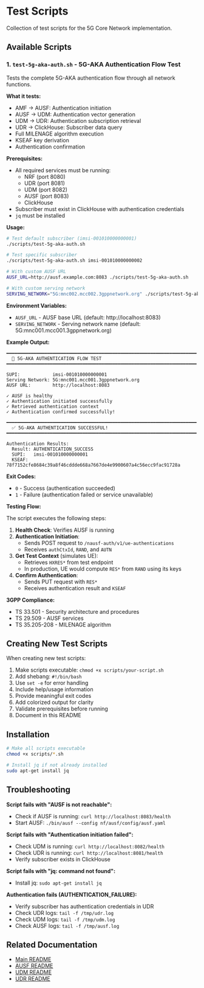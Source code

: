 # Test Scripts

Collection of test scripts for the 5G Core Network implementation.

## Available Scripts

### 1. `test-5g-aka-auth.sh` - 5G-AKA Authentication Flow Test

Tests the complete 5G-AKA authentication flow through all network functions.

**What it tests:**
- AMF → AUSF: Authentication initiation
- AUSF → UDM: Authentication vector generation
- UDM → UDR: Authentication subscription retrieval
- UDR → ClickHouse: Subscriber data query
- Full MILENAGE algorithm execution
- KSEAF key derivation
- Authentication confirmation

**Prerequisites:**
- All required services must be running:
  - NRF (port 8080)
  - UDR (port 8081)
  - UDM (port 8082)
  - AUSF (port 8083)
  - ClickHouse
- Subscriber must exist in ClickHouse with authentication credentials
- `jq` must be installed

**Usage:**

```bash
# Test default subscriber (imsi-001010000000001)
./scripts/test-5g-aka-auth.sh

# Test specific subscriber
./scripts/test-5g-aka-auth.sh imsi-001010000000002

# With custom AUSF URL
AUSF_URL=http://ausf.example.com:8083 ./scripts/test-5g-aka-auth.sh

# With custom serving network
SERVING_NETWORK="5G:mnc002.mcc002.3gppnetwork.org" ./scripts/test-5g-aka-auth.sh
```

**Environment Variables:**
- `AUSF_URL` - AUSF base URL (default: http://localhost:8083)
- `SERVING_NETWORK` - Serving network name (default: 5G:mnc001.mcc001.3gppnetwork.org)

**Example Output:**

```
━━━━━━━━━━━━━━━━━━━━━━━━━━━━━━━━━━━━━━━━━━━━━━━━━━━━━━━━━━━━━━━━━━━━━━
  🔐 5G-AKA AUTHENTICATION FLOW TEST
━━━━━━━━━━━━━━━━━━━━━━━━━━━━━━━━━━━━━━━━━━━━━━━━━━━━━━━━━━━━━━━━━━━━━━

SUPI:            imsi-001010000000001
Serving Network: 5G:mnc001.mcc001.3gppnetwork.org
AUSF URL:        http://localhost:8083

✓ AUSF is healthy
✓ Authentication initiated successfully
✓ Retrieved authentication context
✓ Authentication confirmed successfully!

━━━━━━━━━━━━━━━━━━━━━━━━━━━━━━━━━━━━━━━━━━━━━━━━━━━━━━━━━━━━━━━━━━━━━━
  ✅ 5G-AKA AUTHENTICATION SUCCESSFUL!
━━━━━━━━━━━━━━━━━━━━━━━━━━━━━━━━━━━━━━━━━━━━━━━━━━━━━━━━━━━━━━━━━━━━━━

Authentication Results:
  Result: AUTHENTICATION_SUCCESS
  SUPI:   imsi-001010000000001
  KSEAF:  78f7152cfe8684c39a8f46cddde668a7667de4e9900607a4c56ecc9fac91728a
```

**Exit Codes:**
- `0` - Success (authentication succeeded)
- `1` - Failure (authentication failed or service unavailable)

**Testing Flow:**

The script executes the following steps:

1. **Health Check**: Verifies AUSF is running
2. **Authentication Initiation**: 
   - Sends POST request to `/nausf-auth/v1/ue-authentications`
   - Receives `authCtxId`, `RAND`, and `AUTN`
3. **Get Test Context** (simulates UE):
   - Retrieves `HXRES*` from test endpoint
   - In production, UE would compute `RES*` from `RAND` using its keys
4. **Confirm Authentication**:
   - Sends PUT request with `RES*`
   - Receives authentication result and `KSEAF`

**3GPP Compliance:**
- TS 33.501 - Security architecture and procedures
- TS 29.509 - AUSF services
- TS 35.205-208 - MILENAGE algorithm

## Creating New Test Scripts

When creating new test scripts:

1. Make scripts executable: `chmod +x scripts/your-script.sh`
2. Add shebang: `#!/bin/bash`
3. Use `set -e` for error handling
4. Include help/usage information
5. Provide meaningful exit codes
6. Add colorized output for clarity
7. Validate prerequisites before running
8. Document in this README

## Installation

```bash
# Make all scripts executable
chmod +x scripts/*.sh

# Install jq if not already installed
sudo apt-get install jq
```

## Troubleshooting

**Script fails with "AUSF is not reachable":**
- Check if AUSF is running: `curl http://localhost:8083/health`
- Start AUSF: `./bin/ausf --config nf/ausf/config/ausf.yaml`

**Script fails with "Authentication initiation failed":**
- Check UDM is running: `curl http://localhost:8082/health`
- Check UDR is running: `curl http://localhost:8081/health`
- Verify subscriber exists in ClickHouse

**Script fails with "jq: command not found":**
- Install jq: `sudo apt-get install jq`

**Authentication fails (AUTHENTICATION_FAILURE):**
- Verify subscriber has authentication credentials in UDR
- Check UDR logs: `tail -f /tmp/udr.log`
- Check UDM logs: `tail -f /tmp/udm.log`
- Check AUSF logs: `tail -f /tmp/ausf.log`

## Related Documentation

- [Main README](../README.md)
- [AUSF README](../nf/ausf/README.md)
- [UDM README](../nf/udm/README.md)
- [UDR README](../nf/udr/README.md)
